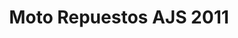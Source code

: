 ---
title: "Moto Repuestos AJS 2011"
url: /caracas/moto-repuestos-ajs-2011/
shop: piezas de automóviles
---